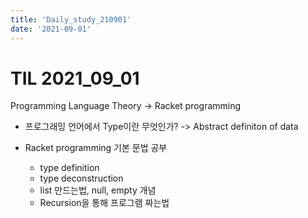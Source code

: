 ```yaml
---
title: 'Daily_study_210901'
date: '2021-09-01'
---
```


# TIL 2021_09_01
Programming Language Theory -> Racket programming
<br>  

- 프로그래밍 언어에서 Type이란 무엇인가? -> Abstract definiton of data

- Racket programming 기본 문법 공부  
    - type definition
    - type deconstruction 
    - list 만드는법, null, empty 개념
    - Recursion을 통해 프로그램 짜는법




<br>  
<br>

